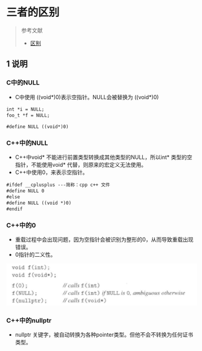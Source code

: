 # 三者的区别

> 参考文献
> * [区别](https://blog.csdn.net/weixin_34372728/article/details/93370550?utm_medium=distribute.pc_feed_404.none-task-blog-BlogCommendFromMachineLearnPai2-1.nonecase&dist_request_id=1328602.12458.16149341728211257&depth_1-utm_source=distribute.pc_feed_404.none-task-blog-BlogCommendFromMachineLearnPai2-1.nonecas)


## 1 说明

### C中的NULL

* C中使用 ((void*)0)表示空指针。NULL会被替换为 ((void*)0)
```
int *i = NULL;
foo_t *f = NULL;
```

```
#define NULL ((void*)0)
```

### C++中的NULL
* C++中void* 不能进行前置类型转换成其他类型的NULL，所以int* 类型的空指针，不能使用void* 代替，则原来的宏定义无法使用。
* C++中使用0，来表示空指针。
```
#ifdef __cplusplus ---简称：cpp c++ 文件
#define NULL 0
#else
#define NULL ((void *)0)
#endif
```

### C++中的0

* 重载过程中会出现问题，因为空指针会被识别为整形的0，从而导致重载出现错误。
* 0指针的二义性。

![](2021-03-05-17-00-11.png)

### C++中的nullptr
* nullptr 关键字，被自动转换为各种pointer类型。但他不会不转换为任何证书类型。
